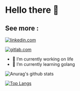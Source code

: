 <h1>Hello there 👋</h1>

<h2>See more :</h2>
<a href ="https://www.linkedin.com/in/jacques-maarek-384b23116/"><img src="https://img.shields.io/badge/linkedin-%230077B5.svg?&style=for-the-badge&logo=linkedin&logoColor=white" alt="linkedin.com"/></a>

<a href="https://gitlab.com/JackMaarek"/><img src="https://img.shields.io/badge/gitlab-%23330f63.svg?&style=for-the-badge&logo=gitlab&logoColor=white" alt="gitlab.com" ></a>

- 🔭 I’m currently working on life
- 🌱 I’m currently learning golang

![Anurag's github stats](https://github-readme-stats.vercel.app/api?username=JackMaarek&show_icons=true&theme=radical)

[![Top Langs](https://github-readme-stats.vercel.app/api/top-langs/?username=JackMaarek&layout=compact&theme=radical)](https://github.com/anuraghazra/github-readme-stats)




